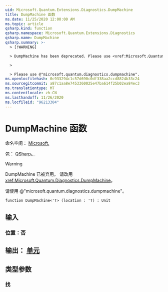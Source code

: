 ```yaml
---
uid: Microsoft.Quantum.Extensions.Diagnostics.DumpMachine
title: DumpMachine 函数
ms.date: 11/25/2020 12:00:00 AM
ms.topic: article
qsharp.kind: function
qsharp.namespace: Microsoft.Quantum.Extensions.Diagnostics
qsharp.name: DumpMachine
qsharp.summary: >-
  > [!WARNING]

  > DumpMachine has been deprecated. Please use <xref:Microsoft.Quantum.Diagnostics.DumpMachine> instead.

  >

  > Please use @"microsoft.quantum.diagnostics.dumpmachine".
ms.openlocfilehash: 0c933294c1c57d690c0df338aa2ccd8824b33c24
ms.sourcegitcommit: a87c1aa8e7453360025e47ba614f25b02ea84ec3
ms.translationtype: MT
ms.contentlocale: zh-CN
ms.lasthandoff: 11/26/2020
ms.locfileid: "96213304"
---
```

# <a name="dumpmachine-function"></a>DumpMachine 函数

命名空间： [Microsoft.](xref:Microsoft.Quantum.Extensions.Diagnostics)

包： [QSharp。](https://nuget.org/packages/Microsoft.Quantum.QSharp.Core)


> [!WARNING]
> DumpMachine 已被弃用。 请改用 <xref:Microsoft.Quantum.Diagnostics.DumpMachine>。
>
> 请使用 @"microsoft.quantum.diagnostics.dumpmachine"。



```qsharp
function DumpMachine<'T> (location : 'T) : Unit
```


## <a name="input"></a>输入

### <a name="location--t"></a>位置：否





## <a name="output--unit"></a>输出： [单元](xref:microsoft.quantum.lang-ref.unit)



## <a name="type-parameters"></a>类型参数

### <a name="t"></a>找


